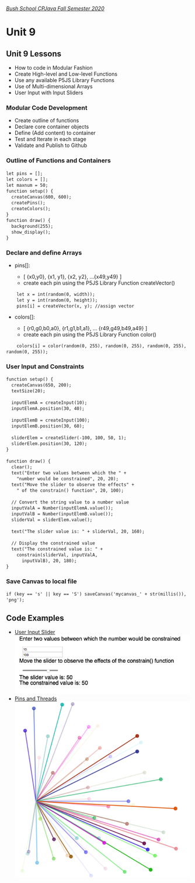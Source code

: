 [_Bush School CPJava Fall Semester 2020_](https://chandrunarayan.github.io/cpjava/)

# Unit 9

## Unit 9 Lessons
* How to code in Modular Fashion
* Create High-level and Low-level Functions
* Use any available P5JS Library Functions
* Use of Multi-dimensional Arrays
* User Input with Input Sliders

### Modular Code Development
* Create outline of functions
* Declare core container objects
* Define (Add content) to container
* Test and Iterate in each stage
* Validate and Publish to Github

### Outline of Functions and Containers
````
let pins = [];
let colors = [];
let maxnum = 50;
function setup() {
  createCanvas(600, 600);
  createPins();
  createColors();
}
function draw() {
  background(255);
  show_display();
}
````
### Declare and define Arrays
* pins[]:

    * [ {x0,y0}, {x1, y1}, {x2, y2}, ...{x49,y49} ]
    * create each pin using the P5JS Library Function createVector()

````
    let x = int(random(0, width));
    let y = int(random(0, height));
    pins[i] = createVector(x, y); //assign vector
````

* colors[]:

    * [ {r0,g0,b0,a0}, {r1,g1,b1,a1}, ... {r49,g49,b49,a49} ]
    * create each pin using the P5JS Library Function color()

````
    colors[i] = color(random(0, 255), random(0, 255), random(0, 255), random(0, 255));
````

### User Input and Constraints

````
function setup() {
  createCanvas(650, 200);
  textSize(20);

  inputElemA = createInput(10);
  inputElemA.position(30, 40);

  inputElemB = createInput(100);
  inputElemB.position(30, 60);

  sliderElem = createSlider(-100, 100, 50, 1);
  sliderElem.position(30, 120);
}

function draw() {
  clear();
  text("Enter two values between which the " +
    "number would be constrained", 20, 20);
  text("Move the slider to observe the effects" +
    " of the constrain() function", 20, 100);

  // Convert the string value to a number value 
  inputValA = Number(inputElemA.value());
  inputValB = Number(inputElemB.value());
  sliderVal = sliderElem.value();

  text("The slider value is: " + sliderVal, 20, 160);

  // Display the constrained value 
  text("The constrained value is: " +
    constrain(sliderVal, inputValA,
      inputValB), 20, 180);
}
````

### Save Canvas to local file

````
if (key == 's' || key == 'S') saveCanvas('mycanvas_' + str(millis()), 'png');
````

## Code Examples
* [User Input Slider]((../../unit9/code/pinsThreads3/))
![alt text](inputSlider.png)
* [Pins and Threads](../../unit9/code/pinsThreads3/)
![alt text](savecanvas.png)
